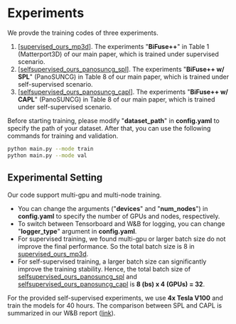 # Experiments
We provde the training codes of three experiments.
1. [[supervised_ours_mp3d](./supervised_ours_mp3d)]. The experiments "**BiFuse++**" in Table 1 (Matterport3D) of our main paper, which is trained under supervised scenario.
2. [[selfsupervised_ours_panosuncg_spl](./selfsupervised_ours_panosuncg_spl)]. The experiments "**BiFuse++ w/ SPL**" (PanoSUNCG) in Table 8 of our main paper, which is trained under self-supervised scenario.
3. [[selfsupervised_ours_panosuncg_capl](./selfsupervised_ours_panosuncg_capl)]. The experiments "**BiFuse++ w/ CAPL**" (PanoSUNCG) in Table 8 of our main paper, which is trained under self-supervised scenario.

Before starting training, please modify "**dataset_path**" in **config.yaml** to specify the path of your dataset. After that, you can use the following commands for training and validation.
```bash
python main.py --mode train
python main.py --mode val
```

## Experimental Setting
Our code support multi-gpu and multi-node training. 

* You can change the arguments ("**devices**" and "**num_nodes**") in **config.yaml** to specify the number of GPUs and nodes, respectively.
* To switch between Tensorboard and W&B for logging, you can change "**logger_type**" argument in **config.yaml**.
* For supervised training, we found multi-gpu or larger batch size do not improve the final performance. So the total batch size is 8 in [supervised_ours_mp3d](./supervised_ours_mp3d).
* For self-supervised training, a larger batch size can significantly improve the training stability. Hence, the total batch size of [selfsupervised_ours_panosuncg_spl](./selfsupervised_ours_panosuncg_spl) and [selfsupervised_ours_panosuncg_capl](./selfsupervised_ours_panosuncg_capl) is **8 (bs) x 4 (GPUs) = 32**.

For the provided self-supervised experiments, we use **4x Tesla V100** and train the models for 40 hours. The comparison between SPL and CAPL is summarized in our W&B report ([link](https://wandb.ai/fuenwang/360SfM/reports/CAPL-v-s-SPL--VmlldzoyNTcwNzE4?accessToken=2a5crjt6jghnr28mz4vp0jf0x0vvzkxhzwydbsf4a4klfp3vwhf149roe54817sj)).
